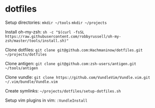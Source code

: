 # dotfiles

Setup directories:
`mkdir ~/tools`
`mkdir ~/projects`

Install oh-my-zsh:
`sh -c "$(curl -fsSL https://raw.githubusercontent.com/robbyrussell/oh-my-zsh/master/tools/install.sh)"`

Clone dotfiles:
`git clone git@github.com:Hachmaninow/dotfiles.git ~/projects/dotfiles`

Clone antigen:
`git clone git@github.com:zsh-users/antigen.git ~/tools/antigen`

Clone vundle:
`git clone https://github.com/VundleVim/Vundle.vim.git ~/.vim/bundle/Vundle.vim`

Create symlinks:
`~/projects/dotfiles/setup-dotfiles.sh`

Setup vim plugins in vim:
`:VundleInstall`

